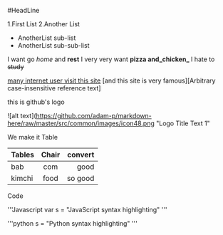 #HeadLine

1.First List
2.Another List
* AnotherList sub-list
* AnotherList sub-sub-list

I want go  *home* and **rest**
I very very want **pizza and_chicken_**
I hate to ~~study~~

[many internet user visit this site](https://www.naver.com)
[and this site is very famous][Arbitrary case-insensitive reference text]

this is github's logo

![alt text](https://github.com/adam-p/markdown-here/raw/master/src/common/images/icon48.png "Logo Title Text 1"


We make it Table

|Tables  |Chair  |convert |
|--------|:-----:|-------:|
|bab     |com    |good    |
|kimchi  |food   |so good |


Code

'''Javascript
var s = "JavaScript syntax highlighting"
'''

'''python
s = "Python syntax highlighting"
'''
